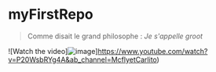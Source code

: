 # myFirstRepo
> Comme disait le grand philosophe : *Je s'appelle groot*



![Watch the video]![image](https://user-images.githubusercontent.com/112190974/188629197-a57b5712-a2fc-4784-aa68-6e8665c625ea.png)]https://www.youtube.com/watch?v=P20WsbRYg4A&ab_channel=McflyetCarlito)















